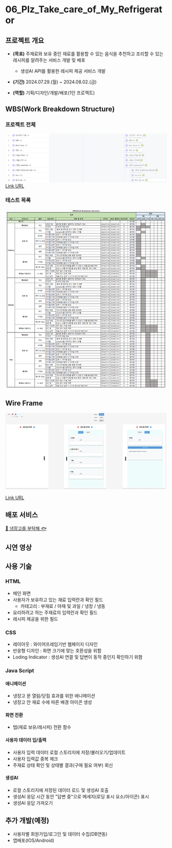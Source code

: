 # 06_Plz_Take_care_of_My_Refrigerator

## 프로젝트 개요
- **(목표)** 주재료와 보유 중인 재료를 활용할 수 있는 음식을 추천하고 조리할 수 있는 레시피를 알려주는 서비스 개발 및 배포
    - 생성AI API를 활용한 레시피 제공 서비스 개발

- **(기간)** 2024.07.29.(월) ~ 2024.08.02.(금)

- **(역할)** 기획/디자인/개발/배포(1인 프로젝트)



## WBS(Work Breakdown Structure)
### 프로젝트 전체
![WBS](image-2.png)
[Link URL](https://github.com/users/heeeee-github/projects/6)

### 테스트 목록
![Test List](image-1.png)



## Wire Frame
![Wire Frame](image.png)

[Link URL](https://www.figma.com/design/Cdv0GO8PKspUcRK69ptrdf/%EB%83%89%EC%9E%A5%EA%B3%A0%EB%A5%BC-%EB%B6%80%ED%83%81%ED%95%B4?node-id=0-1&t=60SudV9UQd35Kd7l-1)



## 배포 서비스
[🥩 냉장고를 부탁해 🐟](https://heeeee-github.github.io/06_Plz_Take_care_of_My_Refrigerator/)



## 시연 영상



## 사용 기술
### HTML
- 메인 화면
- 사용자가 보유하고 있는 재료 입력란과 확인 필드
    - 카테고리 : 부재료 / 야채 및 과일 / 냉장 / 냉동 
- 요리하려고 하는 주재료의 입력란과 확인 필드
- 레시피 제공을 위한 필드

### CSS
- 레이아웃 : 와이어프레임기반 웹페이지 디자인
- 반응형 디자인 : 화면 크기에 맞는 호환성을 위함
- Loding Indicator : 생성AI 연결 및 답변이 동작 중인지 확인하기 위함

### Java Script
#### 애니메이션
- 냉장고 문 열림/닫힘 효과를 위한 애니메이션
- 냉장고 안 재료 수에 따른 배경 아이콘 생성

#### 화면 전환
- 탭(재료 보유/레시피) 전환 함수

#### 사용자 데이터 입/출력
- 사용자 입력 데이터 로컬 스토리지에 저장/불러오기/업데이트
- 사용자 입력값 중복 체크
- 주재료 상태 확인 및 상태별 결과(구매 필요 여부) 회신

#### 생성AI
- 로컬 스토리지에 저장된 데이터 로드 및 생성AI 호출
- 생성AI 응답 시간 동안 "답변 중"으로 메세지(로딩 표시 요소/아이콘) 표시
- 생성AI 응답 가져오기



## 추가 개발(예정)
- 사용자별 회원가입/로그인 및 데이터 수집(DB연동)
- 앱배포(IOS/Android)